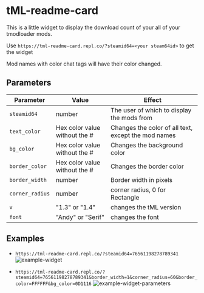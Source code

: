 # tML-readme-card
This is a little widget to display the download count of your all of your tmodloader mods.

Use `https://tml-readme-card.repl.co/?steamid64=<your steam64id>` to get the widget

Mod names with color chat tags will have their color changed.

## Parameters
| Parameter       | Value                         | Effect                                              |
|-----------------|-------------------------------|-----------------------------------------------------|
| `steamid64`     | number                        | The user of which to display the mods from          |
| `text_color`    | Hex color value without the # | Changes the color of all text, except the mod names |
| `bg_color`      | Hex color value without the # | Changes the background color                        |
| `border_color`  | Hex color value without the # | Changes the border color                            |
| `border_width`  | number                        | Border width in pixels                              |
| `corner_radius` | number                        | corner radius, 0 for Rectangle                      |
| `v`             | "1.3" or "1.4"                | changes the tML version                             |
| `font`          | "Andy" or "Serif"             | changes the font                                    |

## Examples
* `https://tml-readme-card.repl.co/?steamid64=76561198278789341`
![example-widget](https://tml-readme-card.repl.co/?steamid64=76561198278789341&)

* `https://tml-readme-card.repl.co/?steamid64=76561198278789341&border_width=1&corner_radius=60&border_color=FFFFFF&bg_color=0D1116`
![example-widget-parameters](https://tml-readme-card.repl.co/?steamid64=76561198278789341&border_width=1&corner_radius=60&border_color=FFFFFF&bg_color=0D1116&)
